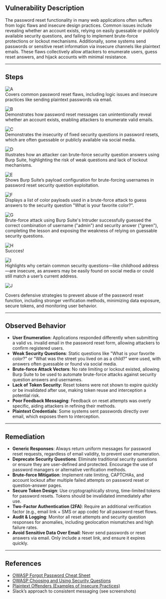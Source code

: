 ## Vulnerability Description

The password reset functionality in many web applications often suffers from logic flaws and insecure design practices. Common issues include revealing whether an account exists, relying on easily guessable or publicly available security questions, and failing to implement brute-force protections or lockout mechanisms. Additionally, some systems send passwords or sensitive reset information via insecure channels like plaintext emails. These flaws collectively allow attackers to enumerate users, guess reset answers, and hijack accounts with minimal resistance.

---

## Steps
![A](https://github.com/user-attachments/assets/f974cb8a-7804-4611-8092-32db90ed61d2)  
Covers common password reset flaws, including logic issues and insecure practices like sending plaintext passwords via email.

![B](https://github.com/user-attachments/assets/2c31bd20-ba49-44e9-8b4e-bb42b3d6938d)  
Demonstrates how password reset messages can unintentionally reveal whether an account exists, enabling attackers to enumerate valid emails.

![C](https://github.com/user-attachments/assets/fa9eafbd-e390-48c6-a27b-aa2f32647178)  
Demonstrates the insecurity of fixed security questions in password resets, which are often guessable or publicly available via social media.

![D](https://github.com/user-attachments/assets/295d9361-7e57-4f5d-9868-c9ee21f219c7)  
Illustrates how an attacker can brute-force security question answers using Burp Suite, highlighting the risk of weak questions and lack of lockout mechanisms.

![E](https://github.com/user-attachments/assets/b0c27566-0111-48cd-9dd1-0d823856dca4)  
Shows Burp Suite’s payload configuration for brute-forcing usernames in password reset security question exploitation.

![F](https://github.com/user-attachments/assets/d939c0f1-bee2-4de0-b5c8-55d4f5945e1c)  
Displays a list of color payloads used in a brute-force attack to guess answers to the security question "What is your favorite color?".

![G](https://github.com/user-attachments/assets/8716a9f2-b222-4a1c-a79d-0b424b497158)  
Brute-force attack using Burp Suite's Intruder successfully guessed the correct combination of username ("admin") and security answer ("green"), completing the lesson and exposing the weakness of relying on guessable security questions.

![H](https://github.com/user-attachments/assets/acd03a8f-afe6-4177-90dc-0ec3bf3b8044)  
Succces! 

![I](https://github.com/user-attachments/assets/edca0a9d-4abc-4498-a7d1-caf7d6c26fba)  
Highlights why certain common security questions—like childhood address—are insecure, as answers may be easily found on social media or could still match a user’s current address.

![J](https://github.com/user-attachments/assets/0fb305ce-7118-46e0-b70e-709d06695dad)  

Covers defensive strategies to prevent abuse of the password reset function, including stronger verification methods, minimizing data exposure, secure tokens, and monitoring user behavior.

---

## Observed Behavior

- **User Enumeration**: Applications responded differently when submitting a valid vs. invalid email in the password reset form, allowing attackers to confirm registered users.
- **Weak Security Questions**: Static questions like "What is your favorite color?" or "What was the street you lived on as a child?" were used, with answers often guessable or found via social media.
- **Brute-force Attack Vectors**: No rate limiting or lockout existed, allowing Burp Suite to be used to automate brute-force attacks against security question answers and usernames.
- **Lack of Token Security**: Reset tokens were not shown to expire quickly or be invalidated after use, making token reuse and interception a potential risk.
- **Poor Feedback Messaging**: Feedback on reset attempts was overly specific, aiding attackers in refining their methods.
- **Plaintext Credentials**: Some systems sent passwords directly over email, which exposes them to interception.

---

## Remediation

- **Generic Responses**: Always return uniform messages for password reset requests, regardless of email validity, to prevent user enumeration.
- **Deprecate Security Questions**: Eliminate traditional security questions or ensure they are user-defined and protected. Encourage the use of password managers or alternative verification methods.
- **Brute-force Mitigation**: Implement rate limiting, CAPTCHAs, and account lockout after multiple failed attempts on password reset or question-answer pages.
- **Secure Token Design**: Use cryptographically strong, time-limited tokens for password resets. Tokens should be invalidated immediately after use.
- **Two-Factor Authentication (2FA)**: Require an additional verification factor (e.g., email link + SMS or app code) for all password reset flows.
- **Audit & Logging**: Monitor all reset attempts and security question responses for anomalies, including geolocation mismatches and high failure rates.
- **Avoid Sensitive Data Over Email**: Never send passwords or reset answers via email. Only include a reset link, and ensure it expires quickly.

---

## References

- [OWASP Forgot Password Cheat Sheet](https://cheatsheetseries.owasp.org/cheatsheets/Forgot_Password_Cheat_Sheet.html)  
- [OWASP Choosing and Using Security Questions](https://cheatsheetseries.owasp.org/cheatsheets/Choosing_and_Using_Security_Questions_Cheat_Sheet.html)  
- [Plaintext Offenders (Examples of Insecure Practices)](http://plaintextoffenders.com/)  
- Slack’s approach to consistent messaging (see screenshots)

